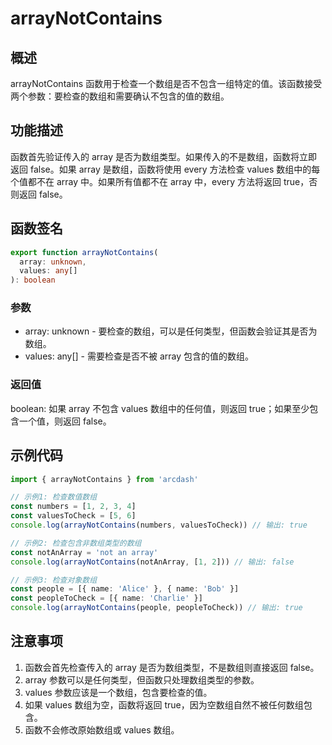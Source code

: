 # arrayNotContains

## 概述
arrayNotContains 函数用于检查一个数组是否不包含一组特定的值。该函数接受两个参数：要检查的数组和需要确认不包含的值的数组。

## 功能描述
函数首先验证传入的 array 是否为数组类型。如果传入的不是数组，函数将立即返回 false。如果 array 是数组，函数将使用 every 方法检查 values 数组中的每个值都不在 array 中。如果所有值都不在 array 中，every 方法将返回 true，否则返回 false。

## 函数签名
``` typescript
export function arrayNotContains(
  array: unknown,
  values: any[]
): boolean
```

### 参数
- array: unknown - 要检查的数组，可以是任何类型，但函数会验证其是否为数组。
- values: any[] - 需要检查是否不被 array 包含的值的数组。

### 返回值
boolean: 如果 array 不包含 values 数组中的任何值，则返回 true；如果至少包含一个值，则返回 false。

## 示例代码
```typescript
import { arrayNotContains } from 'arcdash'

// 示例1: 检查数值数组
const numbers = [1, 2, 3, 4]
const valuesToCheck = [5, 6]
console.log(arrayNotContains(numbers, valuesToCheck)) // 输出: true

// 示例2: 检查包含非数组类型的数组
const notAnArray = 'not an array'
console.log(arrayNotContains(notAnArray, [1, 2])) // 输出: false

// 示例3: 检查对象数组
const people = [{ name: 'Alice' }, { name: 'Bob' }]
const peopleToCheck = [{ name: 'Charlie' }]
console.log(arrayNotContains(people, peopleToCheck)) // 输出: true
```

## 注意事项
1. 函数会首先检查传入的 array 是否为数组类型，不是数组则直接返回 false。
2. array 参数可以是任何类型，但函数只处理数组类型的参数。
3. values 参数应该是一个数组，包含要检查的值。
4. 如果 values 数组为空，函数将返回 true，因为空数组自然不被任何数组包含。
5. 函数不会修改原始数组或 values 数组。
